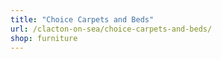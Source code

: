 ```yaml
---
title: "Choice Carpets and Beds"
url: /clacton-on-sea/choice-carpets-and-beds/
shop: furniture
---
```

